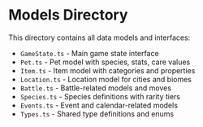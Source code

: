 # Models Directory

This directory contains all data models and interfaces:

- `GameState.ts` - Main game state interface
- `Pet.ts` - Pet model with species, stats, care values
- `Item.ts` - Item model with categories and properties
- `Location.ts` - Location model for cities and biomes
- `Battle.ts` - Battle-related models and moves
- `Species.ts` - Species definitions with rarity tiers
- `Events.ts` - Event and calendar-related models
- `Types.ts` - Shared type definitions and enums